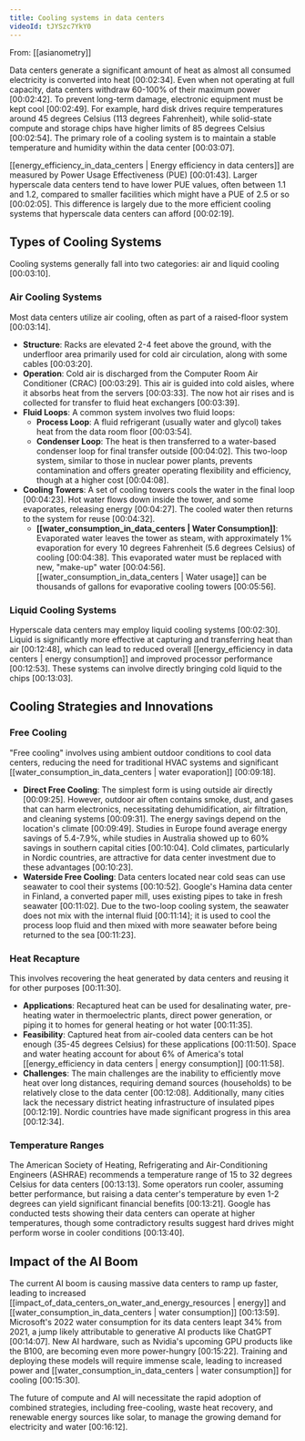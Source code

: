 ```yaml
---
title: Cooling systems in data centers
videoId: tJYSzc7YkY0
---
```


From: [[asianometry]] <br/> 

Data centers generate a significant amount of heat as almost all consumed electricity is converted into heat <a class="yt-timestamp" data-t="00:02:34">[00:02:34]</a>. Even when not operating at full capacity, data centers withdraw 60-100% of their maximum power <a class="yt-timestamp" data-t="00:02:42">[00:02:42]</a>. To prevent long-term damage, electronic equipment must be kept cool <a class="yt-timestamp" data-t="00:02:49">[00:02:49]</a>. For example, hard disk drives require temperatures around 45 degrees Celsius (113 degrees Fahrenheit), while solid-state compute and storage chips have higher limits of 85 degrees Celsius <a class="yt-timestamp" data-t="00:02:54">[00:02:54]</a>. The primary role of a cooling system is to maintain a stable temperature and humidity within the data center <a class="yt-timestamp" data-t="00:03:07">[00:03:07]</a>.

[[energy_efficiency_in_data_centers | Energy efficiency in data centers]] are measured by Power Usage Effectiveness (PUE) <a class="yt-timestamp" data-t="00:01:43">[00:01:43]</a>. Larger hyperscale data centers tend to have lower PUE values, often between 1.1 and 1.2, compared to smaller facilities which might have a PUE of 2.5 or so <a class="yt-timestamp" data-t="00:02:05">[00:02:05]</a>. This difference is largely due to the more efficient cooling systems that hyperscale data centers can afford <a class="yt-timestamp" data-t="00:02:19">[00:02:19]</a>.

## Types of Cooling Systems
Cooling systems generally fall into two categories: air and liquid cooling <a class="yt-timestamp" data-t="00:03:10">[00:03:10]</a>.

### Air Cooling Systems
Most data centers utilize air cooling, often as part of a raised-floor system <a class="yt-timestamp" data-t="00:03:14">[00:03:14]</a>.
*   **Structure**: Racks are elevated 2-4 feet above the ground, with the underfloor area primarily used for cold air circulation, along with some cables <a class="yt-timestamp" data-t="00:03:20">[00:03:20]</a>.
*   **Operation**: Cold air is discharged from the Computer Room Air Conditioner (CRAC) <a class="yt-timestamp" data-t="00:03:29">[00:03:29]</a>. This air is guided into cold aisles, where it absorbs heat from the servers <a class="yt-timestamp" data-t="00:03:33">[00:03:33]</a>. The now hot air rises and is collected for transfer to fluid heat exchangers <a class="yt-timestamp" data-t="00:03:39">[00:03:39]</a>.
*   **Fluid Loops**: A common system involves two fluid loops:
    *   **Process Loop**: A fluid refrigerant (usually water and glycol) takes heat from the data room floor <a class="yt-timestamp" data-t="00:03:54">[00:03:54]</a>.
    *   **Condenser Loop**: The heat is then transferred to a water-based condenser loop for final transfer outside <a class="yt-timestamp" data-t="00:04:02">[00:04:02]</a>.
    This two-loop system, similar to those in nuclear power plants, prevents contamination and offers greater operating flexibility and efficiency, though at a higher cost <a class="yt-timestamp" data-t="00:04:08">[00:04:08]</a>.
*   **Cooling Towers**: A set of cooling towers cools the water in the final loop <a class="yt-timestamp" data-t="00:04:23">[00:04:23]</a>. Hot water flows down inside the tower, and some evaporates, releasing energy <a class="yt-timestamp" data-t="00:04:27">[00:04:27]</a>. The cooled water then returns to the system for reuse <a class="yt-timestamp" data-t="00:04:32">[00:04:32]</a>.
    *   **[[water_consumption_in_data_centers | Water Consumption]]**: Evaporated water leaves the tower as steam, with approximately 1% evaporation for every 10 degrees Fahrenheit (5.6 degrees Celsius) of cooling <a class="yt-timestamp" data-t="00:04:38">[00:04:38]</a>. This evaporated water must be replaced with new, "make-up" water <a class="yt-timestamp" data-t="00:04:56">[00:04:56]</a>. [[water_consumption_in_data_centers | Water usage]] can be thousands of gallons for evaporative cooling towers <a class="yt-timestamp" data-t="00:05:56">[00:05:56]</a>.

### Liquid Cooling Systems
Hyperscale data centers may employ liquid cooling systems <a class="yt-timestamp" data-t="00:02:30">[00:02:30]</a>. Liquid is significantly more effective at capturing and transferring heat than air <a class="yt-timestamp" data-t="00:12:48">[00:12:48]</a>, which can lead to reduced overall [[energy_efficiency in data centers | energy consumption]] and improved processor performance <a class="yt-timestamp" data-t="00:12:53">[00:12:53]</a>. These systems can involve directly bringing cold liquid to the chips <a class="yt-timestamp" data-t="00:13:03">[00:13:03]</a>.

## Cooling Strategies and Innovations

### Free Cooling
"Free cooling" involves using ambient outdoor conditions to cool data centers, reducing the need for traditional HVAC systems and significant [[water_consumption_in_data_centers | water evaporation]] <a class="yt-timestamp" data-t="00:09:18">[00:09:18]</a>.
*   **Direct Free Cooling**: The simplest form is using outside air directly <a class="yt-timestamp" data-t="00:09:25">[00:09:25]</a>. However, outdoor air often contains smoke, dust, and gases that can harm electronics, necessitating dehumidification, air filtration, and cleaning systems <a class="yt-timestamp" data-t="00:09:31">[00:09:31]</a>. The energy savings depend on the location's climate <a class="yt-timestamp" data-t="00:09:49">[00:09:49]</a>. Studies in Europe found average energy savings of 5.4-7.9%, while studies in Australia showed up to 60% savings in southern capital cities <a class="yt-timestamp" data-t="00:09:56">[00:10:04]</a>. Cold climates, particularly in Nordic countries, are attractive for data center investment due to these advantages <a class="yt-timestamp" data-t="00:10:23">[00:10:23]</a>.
*   **Waterside Free Cooling**: Data centers located near cold seas can use seawater to cool their systems <a class="yt-timestamp" data-t="00:10:52">[00:10:52]</a>. Google's Hamina data center in Finland, a converted paper mill, uses existing pipes to take in fresh seawater <a class="yt-timestamp" data-t="00:11:02">[00:11:02]</a>. Due to the two-loop cooling system, the seawater does not mix with the internal fluid <a class="yt-timestamp" data-t="00:11:14">[00:11:14]</a>; it is used to cool the process loop fluid and then mixed with more seawater before being returned to the sea <a class="yt-timestamp" data-t="00:11:23">[00:11:23]</a>.

### Heat Recapture
This involves recovering the heat generated by data centers and reusing it for other purposes <a class="yt-timestamp" data-t="00:11:30">[00:11:30]</a>.
*   **Applications**: Recaptured heat can be used for desalinating water, pre-heating water in thermoelectric plants, direct power generation, or piping it to homes for general heating or hot water <a class="yt-timestamp" data-t="00:11:35">[00:11:35]</a>.
*   **Feasibility**: Captured heat from air-cooled data centers can be hot enough (35-45 degrees Celsius) for these applications <a class="yt-timestamp" data-t="00:11:50">[00:11:50]</a>. Space and water heating account for about 6% of America's total [[energy_efficiency in data centers | energy consumption]] <a class="yt-timestamp" data-t="00:11:58">[00:11:58]</a>.
*   **Challenges**: The main challenges are the inability to efficiently move heat over long distances, requiring demand sources (households) to be relatively close to the data center <a class="yt-timestamp" data-t="00:12:08">[00:12:08]</a>. Additionally, many cities lack the necessary district heating infrastructure of insulated pipes <a class="yt-timestamp" data-t="00:12:19">[00:12:19]</a>. Nordic countries have made significant progress in this area <a class="yt-timestamp" data-t="00:12:34">[00:12:34]</a>.

### Temperature Ranges
The American Society of Heating, Refrigerating and Air-Conditioning Engineers (ASHRAE) recommends a temperature range of 15 to 32 degrees Celsius for data centers <a class="yt-timestamp" data-t="00:13:13">[00:13:13]</a>. Some operators run cooler, assuming better performance, but raising a data center's temperature by even 1-2 degrees can yield significant financial benefits <a class="yt-timestamp" data-t="00:13:21">[00:13:21]</a>. Google has conducted tests showing their data centers can operate at higher temperatures, though some contradictory results suggest hard drives might perform worse in cooler conditions <a class="yt-timestamp" data-t="00:13:40">[00:13:40]</a>.

## Impact of the AI Boom
The current AI boom is causing massive data centers to ramp up faster, leading to increased [[impact_of_data_centers_on_water_and_energy_resources | energy]] and [[water_consumption_in_data_centers | water consumption]] <a class="yt-timestamp" data-t="00:13:59">[00:13:59]</a>. Microsoft's 2022 water consumption for its data centers leapt 34% from 2021, a jump likely attributable to generative AI products like ChatGPT <a class="yt-timestamp" data-t="00:14:07">[00:14:07]</a>. New AI hardware, such as Nvidia's upcoming GPU products like the B100, are becoming even more power-hungry <a class="yt-timestamp" data-t="00:15:22">[00:15:22]</a>. Training and deploying these models will require immense scale, leading to increased power and [[water_consumption_in_data_centers | water consumption]] for cooling <a class="yt-timestamp" data-t="00:15:30">[00:15:30]</a>.

The future of compute and AI will necessitate the rapid adoption of combined strategies, including free-cooling, waste heat recovery, and renewable energy sources like solar, to manage the growing demand for electricity and water <a class="yt-timestamp" data-t="00:16:12">[00:16:12]</a>.